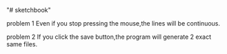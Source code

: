 "# sketchbook" 

problem 1
    Even if you stop pressing the mouse,the lines will be continuous.
    
problem 2
    If you click the save button,the program will generate 2 exact same files.
